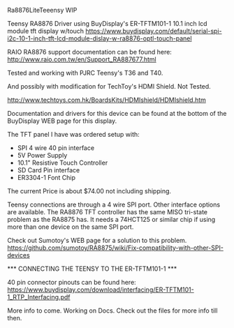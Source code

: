 Ra8876LiteTeeensy WIP

Teensy RA8876 Driver using BuyDisplay's ER-TFTM101-1 10.1 inch lcd module tft display w/touch
https://www.buydisplay.com/default/serial-spi-i2c-10-1-inch-tft-lcd-module-dislay-w-ra8876-optl-touch-panel

RAIO RA8876 support documentation can be found here:
http://www.raio.com.tw/en/Support_RA887677.html

Tested and working with PJRC Teensy's T36 and T40.

And possibly with modification for TechToy's HDMI Shield.
Not Tested.

http://www.techtoys.com.hk/BoardsKits/HDMIshield/HDMIshield.htm

Documentation and drivers for this device can be found
at the bottom of the BuyDisplay WEB page for this display.

The TFT panel I have was ordered setup with:
 - SPI 4 wire 40 pin interface
 - 5V Power Supply
 - 10.1" Resistive Touch Controller
 - SD Card Pin interface
 - ER3304-1 Font Chip
 
The current Price is about $74.00 not including shipping.

Teensy connections are through a 4 wire SPI port. Other interface options are available.
The RA8876 TFT controller has the same MISO tri-state problem as the RA8875 has. It needs a 74HCT125 or similar
chip if using more than one device on the same SPI port.

Check out Sumotoy's WEB page for a solution to this problem.
https://github.com/sumotoy/RA8875/wiki/Fix-compatibility-with-other-SPI-devices

*** CONNECTING THE TEENSY TO THE ER-TFTM101-1 ***

40 pin connector pinouts can be found here:
https://www.buydisplay.com/download/interfacing/ER-TFTM101-1_RTP_Interfacing.pdf

More info to come. Working on Docs. Check out the files for more info till then.
